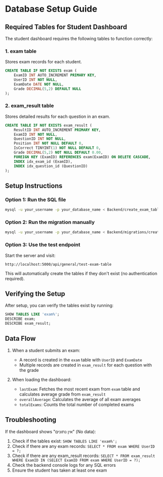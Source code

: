 # Database Setup Guide

## Required Tables for Student Dashboard

The student dashboard requires the following tables to function correctly:

### 1. exam table
Stores exam records for each student.

```sql
CREATE TABLE IF NOT EXISTS exam (
    ExamID INT AUTO_INCREMENT PRIMARY KEY,
    UserID INT NOT NULL,
    ExamDate DATE NOT NULL,
    Grade DECIMAL(5,2) DEFAULT NULL
);
```

### 2. exam_result table
Stores detailed results for each question in an exam.

```sql
CREATE TABLE IF NOT EXISTS exam_result (
    ResultID INT AUTO_INCREMENT PRIMARY KEY,
    ExamID INT NOT NULL,
    QuestionID INT NOT NULL,
    Position INT NOT NULL DEFAULT 0,
    IsCorrect TINYINT(1) NOT NULL DEFAULT 0,
    Grade DECIMAL(5,2) NOT NULL DEFAULT 0.00,
    FOREIGN KEY (ExamID) REFERENCES exam(ExamID) ON DELETE CASCADE,
    INDEX idx_exam_id (ExamID),
    INDEX idx_question_id (QuestionID)
);
```

## Setup Instructions

### Option 1: Run the SQL file
```bash
mysql -u your_username -p your_database_name < Backend/create_exam_table.sql
```

### Option 2: Run the migration manually
```bash
mysql -u your_username -p your_database_name < Backend/migrations/create_exam_result_table.sql
```

### Option 3: Use the test endpoint
Start the server and visit:
```
http://localhost:5000/api/general/test-exam-table
```

This will automatically create the tables if they don't exist (no authentication required).

## Verifying the Setup

After setup, you can verify the tables exist by running:

```sql
SHOW TABLES LIKE 'exam%';
DESCRIBE exam;
DESCRIBE exam_result;
```

## Data Flow

1. When a student submits an exam:
   - A record is created in the `exam` table with `UserID` and `ExamDate`
   - Multiple records are created in `exam_result` for each question with the grade

2. When loading the dashboard:
   - `lastExam`: Fetches the most recent exam from `exam` table and calculates average grade from `exam_result`
   - `overallAverage`: Calculates the average of all exam averages
   - `totalExams`: Counts the total number of completed exams

## Troubleshooting

If the dashboard shows "אין נתונים" (No data):

1. Check if the tables exist: `SHOW TABLES LIKE 'exam%';`
2. Check if there are any exam records: `SELECT * FROM exam WHERE UserID = ?;`
3. Check if there are any exam_result records: `SELECT * FROM exam_result WHERE ExamID IN (SELECT ExamID FROM exam WHERE UserID = ?);`
4. Check the backend console logs for any SQL errors
5. Ensure the student has taken at least one exam

